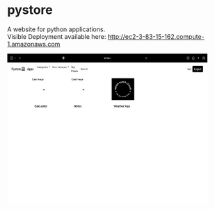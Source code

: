 # pystore
A website for python applications.
</br>
Visible Deployment available here: http://ec2-3-83-15-162.compute-1.amazonaws.com

<img src="screenshots/S1.svg" alt="SS" width="460" height="345">
